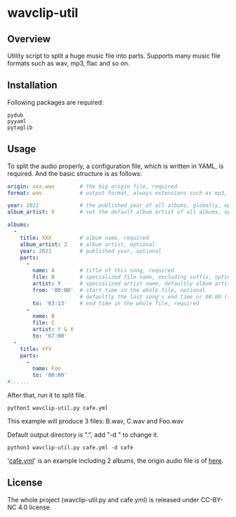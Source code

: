 # wavclip-util

## Overview

Utility script to split a huge music file into parts. Supports many music file formats such as wav, mp3, flac and so on.

## Installation

Following packages are required:
```
pydub
pyyaml
pytaglib
```
## Usage
To split the audio properly, a configuration file, which is written in YAML, is required.
And the basic structure is as follows:
```yaml
origin: xxx.wav        # the big origin file, required
format: wav            # output format, always extensions such as mp3, defaultly "wav", optional

year: 2022             # the published year of all albums, globally, optional
album_artist: X        # set the default album artist of all albums, optional

albums:
  -
    title: XXX         # album name, required
    album_artist: Z    # album artist, optional
    year: 2023         # published year, optional
    parts:
      -
        name: A        # title of this song, required
        file: B        # specialized file name, excluding suffix, optional
        artist: Y      # specialized artist name, defaultly album artist
        from: '00:00'  # start time in the whole file, optional
                       # defaultly the last song's end time or 00:00 (if first song)
        to: '63:13'    # end time in the whole file, required
      -
        name: B
        file: C
        artist: Y & X
        to: '67:00'
  -
    title: YYY
    parts:
      -
        name: Foo
        to: '80:00'
#......
```
After that, run it to split file.
```
python3 wavclip-util.py cafe.yml
```
This example will produce 3 files: B.wav, C.wav and Foo.wav

Default output directory is ".", add "-d <directory>" to change it.
```
python3 wavclip-util.py cafe.yml -d cafe
```

'[cafe.yml](cafe.yml)' is an example including 2 albums, the origin audio file is of [here](https://www.youtube.com/watch?v=RY7FpB9BZH4).

## License

The whole project (wavclip-util.py and cafe.yml) is released under CC-BY-NC 4.0 license.

